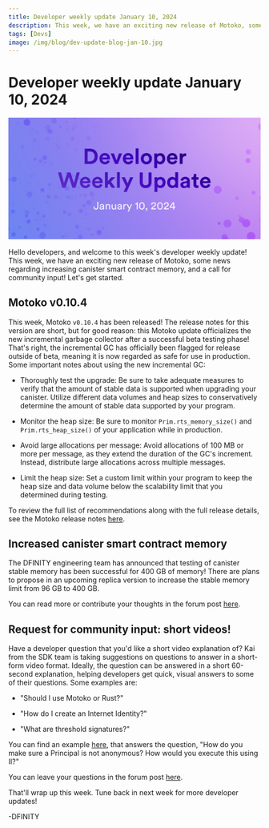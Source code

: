 ```yaml
---
title: Developer weekly update January 10, 2024
description: This week, we have an exciting new release of Motoko, some news regarding increasing canister smart contract memory, and a call for community input!
tags: [Devs]
image: /img/blog/dev-update-blog-jan-10.jpg
---
```


# Developer weekly update January 10, 2024

![January 10 2024](../../static/img/blog/dev-update-blog-jan-10.jpg)

Hello developers, and welcome to this week's developer weekly update! This week, we have an exciting new release of Motoko, some news regarding increasing canister smart contract memory, and a call for community input! Let's get started.

## Motoko v0.10.4

This week, Motoko `v0.10.4` has been released! The release notes for this version are short, but for good reason: this Motoko update officializes the new incremental garbage collector after a successful beta testing phase! That's right, the incremental GC has officially been flagged for release outside of beta, meaning it is now regarded as safe for use in production. Some important notes about using the new incremental GC:

- Thoroughly test the upgrade: Be sure to take adequate measures to verify that the amount of stable data is supported when upgrading your canister. Utilize different data volumes and heap sizes to conservatively determine the amount of stable data supported by your program. 

- Monitor the heap size: Be sure to monitor `Prim.rts_memory_size()` and `Prim.rts_heap_size()` of your application while in production.

- Avoid large allocations per message: Avoid allocations of 100 MB or more per message, as they extend the duration of the GC's increment. Instead, distribute large allocations across multiple messages.

- Limit the heap size: Set a custom limit within your program to keep the heap size and data volume below the scalability limit that you determined during testing. 

To review the full list of recommendations along with the full release details, see the Motoko release notes [here](https://github.com/dfinity/motoko/releases/tag/0.10.4).

## Increased canister smart contract memory

The DFINITY engineering team has announced that testing of canister stable memory has been successful for 400 GB of memory! There are plans to propose in an upcoming replica version to increase the stable memory limit from 96 GB to 400 GB. 

You can read more or contribute your thoughts in the forum post [here](https://forum.dfinity.org/t/increased-canister-smart-contract-memory/6148/173).

## Request for community input: short videos!

Have a developer question that you'd like a short video explanation of? Kai from the SDK team is taking suggestions on questions to answer in a short-form video format. Ideally, the question can be answered in a short 60-second explanation, helping developers get quick, visual answers to some of their questions. Some examples are:

- "Should I use Motoko or Rust?"

- "How do I create an Internet Identity?"

- "What are threshold signatures?"

You can find an example [here](https://www.youtube.com/shorts/_AKZwwG6Z_k), that answers the question, "How do you make sure a Principal is not anonymous? How would you execute this using II?"

You can leave your questions in the forum post [here](https://forum.dfinity.org/t/video-short-suggestions/26368).

That'll wrap up this week. Tune back in next week for more developer updates!

-DFINITY
